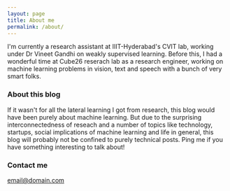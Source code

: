 ```yaml
---
layout: page
title: About me
permalink: /about/
---
```


I'm currently a research assistant at IIIT-Hyderabad's CVIT lab, working under Dr Vineet Gandhi on weakly supervised learning.
Before this, I had a wonderful time at Cube26 reserach lab as a research engineer, working on machine learning problems in vision, text and speech with a bunch of very smart folks.

### About this blog

If it wasn't for all the lateral learning I got from research, this blog would have been purely about machine learning. But due to the surprising interconnectedness of reseach and a number of topics like technology, startups, social implications of machine learning and life in general, this blog will probably not be confined to purely technical posts. Ping me if you have something interesting to talk about!

### Contact me

[email@domain.com](mailto:asharjaved7@gmail.com)